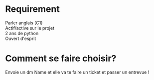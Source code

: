 # Requirement
Parler anglais (C1)<br>
Actif/active sur le projet<br>
2 ans de python<br>
Ouvert d'esprit
# Comment se faire choisir?
Envoie un dm Name et elle va te faire un ticket et passer un entrevue !
